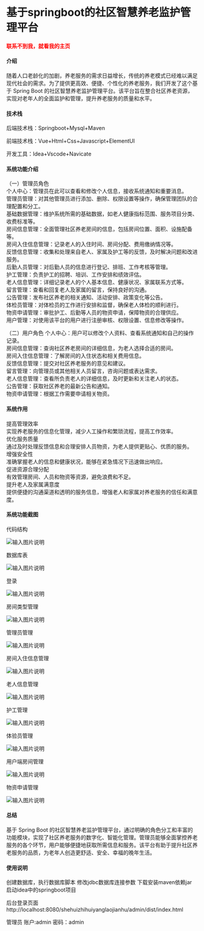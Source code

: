 # 基于springboot的社区智慧养老监护管理平台

<h4 style='color:red'>联系不到我，就看我的主页 </h4> 
 
#### 介绍

随着人口老龄化的加剧，养老服务的需求日益增长，传统的养老模式已经难以满足现代社会的需求。为了提供更高效、便捷、个性化的养老服务，我们开发了这个基于 Spring Boot 的社区智慧养老监护管理平台。该平台旨在整合社区养老资源，实现对老年人的全面监护和管理，提升养老服务的质量和水平。

#### 技术栈

后端技术栈：Springboot+Mysql+Maven

前端技术栈：Vue+Html+Css+Javascript+ElementUI

开发工具：Idea+Vscode+Navicate

#### 系统功能介绍

（一）管理员角色  
个人中心：管理员在此可以查看和修改个人信息，接收系统通知和重要消息。  
管理员管理：对其他管理员进行添加、删除、权限设置等操作，确保管理团队的合理配置和分工。  
基础数据管理：维护系统所需的基础数据，如老人健康指标范围、服务项目分类、收费标准等。  
房间信息管理：全面管理社区养老房间的信息，包括房间位置、面积、设施配备等。  
房间入住信息管理：记录老人的入住时间、房间分配、费用缴纳情况等。  
反馈信息管理：收集和处理来自老人、家属及护工等的反馈，及时解决问题和改进服务。  
后勤人员管理：对后勤人员的信息进行登记、排班、工作考核等管理。  
护工管理：负责护工的招聘、培训、工作安排和绩效评估。  
老人信息管理：详细记录老人的个人基本信息、健康状况、家属联系方式等。  
留言管理：查看和回复老人及家属的留言，保持良好的沟通。  
公告管理：发布社区养老的相关通知、活动安排、政策变化等公告。  
体检员管理：对体检员的工作进行安排和监督，确保老人体检的顺利进行。  
物资申请管理：审批护工、后勤等人员的物资申请，保障物资的合理供应。  
用户管理：对使用该平台的用户进行注册审核、权限设置、信息修改等操作。  

（二）用户角色
个人中心：用户可以修改个人资料、查看系统通知和自己的操作记录。  
房间信息管理：查询社区养老房间的详细信息，为老人选择合适的房间。  
房间入住信息管理：了解房间的入住状态和相关费用信息。  
反馈信息管理：提交对社区养老服务的意见和建议。  
留言管理：向管理员或其他相关人员留言，咨询问题或表达需求。  
老人信息管理：查看所负责老人的详细信息，及时更新和关注老人的状态。  
公告管理：获取社区养老的最新公告和通知。  
物资申请管理：根据工作需要申请相关物资。  

#### 系统作用

提高管理效率  
实现养老服务的信息化管理，减少人工操作和繁琐流程，提高工作效率。  
优化服务质量  
通过及时处理反馈信息和合理安排人员物资，为老人提供更贴心、优质的服务。  
增强安全性    
准确掌握老人的信息和健康状况，能够在紧急情况下迅速做出响应。  
促进资源合理分配  
有效管理房间、人员和物资等资源，避免浪费和不足。  
提升老人及家属满意度  
提供便捷的沟通渠道和透明的服务信息，增强老人和家属对养老服务的信任和满意度。  

#### 系统功能截图

代码结构

![输入图片说明](images/a88c32bfe130d51ce2a23fd89611900.png)

数据库表

![输入图片说明](images/3f1ca1fb95d109e382a0d2188e9c71f.png)

登录

![输入图片说明](images/daa7f4db9a85d67e6da431ad1a89b18.png)

房间类型管理

![输入图片说明](images/854e5f4cdf1266baf0240459ac6ad6a.png)

管理员管理

![输入图片说明](images/2b9969bf926bad69f41fef78bc6557b.png)

房间入住信息管理

![输入图片说明](images/48d0ecab6bdcfe173f36bad29f633b4.png)

老人信息管理

![输入图片说明](images/53f92da04d2278199b7a665c5aa2382.png)

护工管理

![输入图片说明](images/256b8be39dff78a66ed6a5b1f27930a.png)

体验员管理

![输入图片说明](images/94bd5ed99b4e7a1cd1f1f805c9ea596.png)

用户端房间管理

![输入图片说明](images/559efa727d63dbf9ab9091021a379cc.png)

物资申请管理

![输入图片说明](images/4e79dba78431148b5620bd0bf09a43e.png)

#### 总结

基于 Spring Boot 的社区智慧养老监护管理平台，通过明确的角色分工和丰富的功能模块，实现了社区养老服务的数字化、智能化管理。管理员能够全面掌控养老服务的各个环节，用户能够便捷地获取所需信息和服务。该平台有助于提升社区养老服务的品质，为老年人创造更舒适、安全、幸福的晚年生活。

#### 使用说明

创建数据库，执行数据库脚本 修改jdbc数据库连接参数 下载安装maven依赖jar 启动idea中的springboot项目

后台登录页面
http://localhost:8080/shehuizhihuiyanglaojianhu/admin/dist/index.html

管理员				账户:admin 		密码：admin